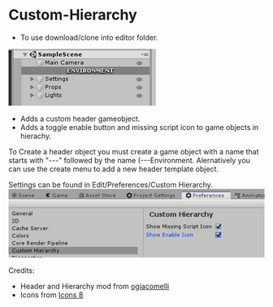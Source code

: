 # Custom-Hierarchy

* To use download/clone into editor folder.

![Show Case](/images/showcase.png)

* Adds a custom header gameobject.
* Adds a toggle enable button and missing script icon to game objects in hierachy.

To Create a header object you must create a game object with a name that starts with "---" followed by the name (---Environment.
Alernatively you can use the create menu to add a new header template object.

Settings can be found in Edit/Preferences/Custom Hierarchy.
![Show Case](/images/settings.png)


Credits:
* Header and Hierarchy mod from  [ogiacomelli](https://twitter.com/ogiacomelli/status/1140945085120614400) 
* Icons from [Icons 8](https://icons8.com)
